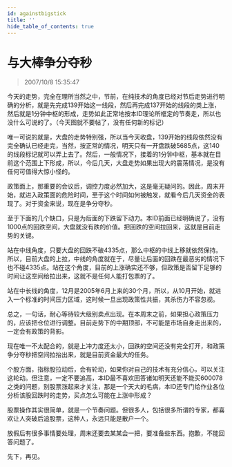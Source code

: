```yaml
---
id: againstbigstick 
title: ''
hide_table_of_contents: true
---
```


# 与大棒争分夺秒

> 2007/10/8 15:35:47

<div style={{color: '#FF0000', fontWeight: 'bold', fontSize: '18px'}}>

今天的走势，完全在理所当然之中，节前，在纯技术的角度已经对节后走势进行明确的分析，就是先完成139开始这一线段，然后再完成137开始的线段的类上涨，然后就是1分钟中枢的形成，走势如此正常地按本ID理论所框定的节奏走，所以也没什么可说的了。（今天图就不要帖了，没有任何新的标记）
 
唯一可说的就是，大盘的走势特别强，所以当今天收盘，139开始的线段依然没有完全确认已经走完，当然，按正常的情况，明天只有一开盘跌破5685点，这140的线段标记就可以弄上去了。然后，一般情况下，接着的1分钟中枢，基本就在目前这个范围上下形成，所以，今后几天，大盘走势如果出现大的震荡情况，是没有任何可值得大惊小怪的。
 
政策面上，那重要的会议后，调控力度必然加大，这是毫无疑问的。因此，周末开始，就进入政策面的危险时间，至于这个时间如何被触发，就看今后几天资金的表现了。对于资金来说，现在是争分夺秒。
 
至于下面的几个缺口，只是为后面的下跌留下动力。本ID前面已经明确说了，没有1000点的回跌空间，大盘就没有跌的价值。把回跌的空间拉回来，这就是目前走势的关键。
 
站在中线角度，只要大盘的回跌不破4335点，那么中枢的中线上移就依然保持。所以，目前大盘的上拉，中线的角度就在于，尽量让后面的回跌在最恶劣的情况下也不碰4335点。站在这个角度，目前的上涨确实还不够，但政策是否留下足够的时间让这空间给拉出来，这就不是任何人能打包票的了。
 
站在中长线的角度，12月是2005年6月上来的30个月，所以，从10月开始，就进入一个标准的时间压力区域，这时候一旦出现政策性共振，其杀伤力不容忽视。
 
总之，一句话，耐心等待较大级别卖点出现。在本周末之前，如果担心政策压力的，应该把仓位进行调整。目前走势下的中期顶部，不可能是市场自身走出来的，一定会有政策的背影。
 
现在唯一不太配合的，就是上冲力度还太小，回跌的空间还没有完全打开，和政策争分夺秒把空间拉抬出来，就是目前资金最大的任务。
 
个股方面，指标股拉动后，会有轮动，如果你对自己的技术有充分信心，可以关注这轮动。但注意，一定不要追高，本ID最不喜欢回答诸如明天还能不能买600078之类的问题，别股票涨起来才关注，那是一个天大的毛病，本ID还专门给作业各位分析该股回跌时的走势，买点怎么可能在上涨中形成？
 
股票操作其实很简单，就是一个节奏问题。但很多人，包括很多所谓的专家，都喜欢让人突破后追股票，这种人，永远只能是散户一个。
 
放假后有很多事情要处理，周末还要去某某会一把，要准备些东西。抱歉，不能回答问题了。
 
先下，再见。
</div>